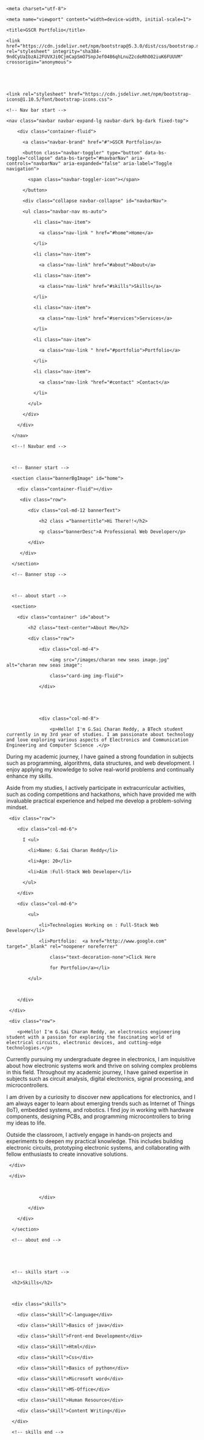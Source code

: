 <!doctype html>

<html lang="en">

  <head>

    <meta charset="utf-8">

    <meta name="viewport" content="width=device-width, initial-scale=1">

    <title>GSCR Portfolio</title>

    <link href="https://cdn.jsdelivr.net/npm/bootstrap@5.3.0/dist/css/bootstrap.min.css" rel="stylesheet" integrity="sha384-9ndCyUaIbzAi2FUVXJi0CjmCapSmO7SnpJef0486qhLnuZ2cdeRhO02iuK6FUUVM" crossorigin="anonymous">





    <link rel="stylesheet" href="https://cdn.jsdelivr.net/npm/bootstrap-icons@1.10.5/font/bootstrap-icons.css">

  <link rel="stylesheet" href="/css/style.css">





  
  


   













    

</head>

  <body>

    <!-- Nav bar start -->

    <nav class="navbar navbar-expand-lg navbar-dark bg-dark fixed-top">

        <div class="container-fluid">

          <a class="navbar-brand" href="#">GSCR Portfolio</a>

          <button class="navbar-toggler" type="button" data-bs-toggle="collapse" data-bs-target="#navbarNav" aria-controls="navbarNav" aria-expanded="false" aria-label="Toggle navigation">

            <span class="navbar-toggler-icon"></span>

          </button>

          <div class="collapse navbar-collapse" id="navbarNav">

          <ul class="navbar-nav ms-auto">

              <li class="nav-item">

                <a class="nav-link " href="#home">Home</a>

              </li>

              <li class="nav-item">

                <a class="nav-link" href="#about">About</a>

              <li class="nav-item">

                <a class="nav-link" href="#skills">Skills</a>

              </li>

              <li class="nav-item">

                <a class="nav-link" href="#services">Services</a>

              </li>

              <li class="nav-item">

                <a class="nav-link " href="#portfolio">Portfolio</a>

              </li>

              <li class="nav-item">

                <a class="nav-link "href="#contact" >Contact</a>

              </li>

            </ul>

          </div>

        </div>

      </nav>

      <!--! Navbar end -->



      <!-- Banner start -->

      <section class="bannerBgImage" id="home">

        <div class="container-fluid"></div>

         <div class="row">

            <div class="col-md-12 bannerText">

                <h2 class ="bannertitle">Hi There!!</h2>

                <p class="bannerDesc">A Professional Web Developer</p>

            </div>

         </div>

      </section>

      <!-- Banner stop -->



      <!-- about start -->

      <section>

        <div class="container" id="about">

            <h2 class="text-center">About Me</h2>

            <div class="row">

                <div class="col-md-4">

                    <img src="/images/charan new seas image.jpg" alt="charan new seas image":

                    class="card-img img-fluid">

                </div>





                <div class="col-md-8">

                    <p>Hello! I'm G.Sai Charan Reddy, a BTech student currently in my 3rd year of studies. I am passionate about technology and love exploring various aspects of Electronics and Communication Engineering and Computer Science .</p>

  <p>During my academic journey, I have gained a strong foundation in subjects such as programming, algorithms, data structures, and web development. I enjoy applying my knowledge to solve real-world problems and continually enhance my skills.</p>

  <p>Aside from my studies, I actively participate in extracurricular activities, such as coding competitions and hackathons, which have provided me with invaluable practical experience and helped me develop a problem-solving mindset.</p>

     <div class="row">

        <div class="col-md-6">

          I <ul>

            <li>Name: G.Sai Charan Reddy</li>

            <li>Age: 20</li>

            <li>Aim :Full-Stack Web Developer</li>

          </ul>

        </div>

        <div class="col-md-6">

            <ul>

                <li>Technologies Working on : Full-Stack Web Developer</li>

                <li>Portfolio:  <a href="http://www.google.com" target="_blank" rel="noopener noreferrer"

                    class="text-decoration-none">Click Here 

                    for Portfolio</a></li>

            </ul>

            

        </div>

     </div>

     <div class="row">

        <p>Hello! I'm G.Sai Charan Reddy, an electronics engineering student with a passion for exploring the fascinating world of electrical circuits, electronic devices, and cutting-edge technologies.</p>

  <p>Currently pursuing my undergraduate degree in electronics, I am inquisitive about how electronic systems work and thrive on solving complex problems in this field. Throughout my academic journey, I have gained expertise in subjects such as circuit analysis, digital electronics, signal processing, and microcontrollers.</p>

  <p>I am driven by a curiosity to discover new applications for electronics, and I am always eager to learn about emerging trends such as Internet of Things (IoT), embedded systems, and robotics. I find joy in working with hardware components, designing PCBs, and programming microcontrollers to bring my ideas to life.</p>

  <p>Outside the classroom, I actively engage in hands-on projects and experiments to deepen my practical knowledge. This includes building electronic circuits, prototyping electronic systems, and collaborating with fellow enthusiasts to create innovative solutions.</p>



     </div>

     </div>



                </div>

            </div>

        </div>

      </section>

      <!-- about end -->





      <!-- skills start -->

      <h2>Skills</h2>

  

      <div class="skills">

        <div class="skill">C-language</div>

        <div class="skill">Basics of java</div>

        <div class="skill">Front-end Development</div>

        <div class="skill">Html</div>

        <div class="skill">Css</div>

        <div class="skill">Basics of python</div>

        <div class="skill">Microsoft word</div>

        <div class="skill">MS-Office</div>

        <div class="skill">Human Resource</div>

        <div class="skill">Content Writing</div>

      </div>

      <!-- skills end -->





























      <!-- service start -->

      <section id="Services">

        <div class="container">

           <h1 class="text-center">Services</h1>



           <div class="row">

                <div class="col-md-4">

                    <div class="card  my-3">

                        <div class="card-body">

                            <h5 class="card-title text-center"><i class="bi bi-filetype-html BIcon"></i>Html</h5>

                          <p class="card-text"> HTML is a markup language used by the browser to manipulate text, images, and other content, in order to display it in the required format. </p>

                          

                        </div>

                      </div>

                </div>

                <div class="col-md-4">

                    <div class="card my-3">

                        <div class="card-body">

                          <h5 class="card-title text-center"><i class="bi bi-filetype-html BIcon"></i>css</h5>

                          <p class="card-text">Cascading Style Sheets (CSS) is a stylesheet language used to describe the presentation of a document written in HTML or XML  </p>

                          

                        </div>

                      </div>

                </div>

                <div class="col-md-4">

                    <div class="card  my-3">

                        <div class="card-body">

                          <h5 class="card-title text-center"><i class="bi bi-filetype-html BIcon"></i>Java script</h5>

                          <p class="card-text"> JavaScript is a lightweight, cross-platform, single-threaded, and interpreted compiled programming language which is also known as the scripting </p>

                          

                        </div>

                      </div>

                </div>

           </div>

           

           <div class="row">

            <div class="col-md-4">

                <div class="card  my-3">

                    <div class="card-body">

                      <h5 class="card-title text-center"><i class="bi bi-filetype-html BIcon"></i>Front-end development</h5>

                      <p class="card-text">A front-end developer creates websites and applications using web languages such as HTML, CSS, and JavaScript that allow users to access and interact.</p>

                      

                    </div>

                  </div>

            </div>

            <div class="col-md-4">

                <div class="card my-3">

                    <div class="card-body">

                      <h5 class="card-title text-center"><i class="bi bi-filetype-html BIcon"></i>C-language</h5>

                      <p class="card-text">  C is an imperative procedural language, supporting structured programming, lexical variable scope and recursion, with a static type system. </p>

                      

                    </div>

                  </div>

            </div>

            <div class="col-md-4">

                <div class="card my-3">

                    <div class="card-body">

                        

                      <h5 class="card-title text-center"><i class="bi bi-filetype-html BIcon"></i>Java</h5>

                      <p class="card-text">Java is a widely-used programming language for coding web applications. It has been a popular choice among developers for over two decades.</p>

                      

                    </div>

                  </div>

            </div>

       </div>

        </div>

      </section>

      <!-- service end -->



      <!-- portfolio start -->

      <section id="portfolio">

        <div class="container">

            <h1 class="text">portfolio</h1>

            <div class="row">

                <div class="col-md-6">

                    <div class="card mb-3">

                        <img src="/images/card-2.jpg" class="card-img-top" alt="...">

                        <div class="card-body">

                          <h5 class="Personal Portfolio">Personal Portfolio</h5>

                          <p class="card-text">A portfolio is a compilation of academic and professional materials that exemplifies your beliefs, skills, qualifications, education, training, and experiences</p>

                          </div>

                        </div>

                    </div>

                <div class="col-md-6">

                    <div class="card mb-3">

                        <img src="/images/card-1.jpg" class="card-img-top" alt="...">

                        <div class="card-body">

                          <h5 class="Full-Stack Development">Full-Stack Development</h5>

                          <p class="card-text">Full stack development is the end-to-end development of applications. It includes both the front end and back end of an application.</p>

                          

                        </div>

                      </div> 

              </div>

            </div>

            <div class="row">

                <div class="col-md-6">

                    <div class="card mb-3">

                        <img src="/images/card-2.jpg" class="card-img-top" alt="...">

                        <div class="card-body">

                          <h5 class="Mern stack">Mern stack</h5>

                          <p class="card-text">MERN stack is a collection of technologies that enables faster application development. It is used by developers worldwide.</p>

                          </div>

                        </div>

                    </div>

                <div class="col-md-6">

                    <div class="card mb-3">

                        <img src="/images/card-1.jpg" class="card-img-top" alt="...">

                        <div class="card-body">

                          <h5 class="Resume">Resume</h5>

                          <p class="card-text">A resume (also spelled résumé) is a formal document that serves to show a person's career background and skills.</p>

                          

                        </div>

                      </div> 

              </div>

            </div>

        </div>

      </section>

      <!-- portfolio end -->

      <!-- contact start -->

      <section id="contact">

        <div class="container-fluid">

            <h1 class="text-center">Connect with me!!</h1>

            <div class="row">

                <div class="col-md-6"><iframe src="https://www.google.com/maps/embed?pb=!1m18!1m12!1m3!1d3838.4322025309816!2d78.04605087436474!3d15.833865684811995!2m3!1f0!2f0!3f0!3m2!1i1024!2i768!4f13.1!3m3!1m2!1s0x3bb5e7642e400001%3A0xe5cb3c8a658ac92d!2sKonda%20Reddy%20Fort!5e0!3m2!1sen!2sin!4v1688300345663!5m2!1sen!2sin" width="600" height="450" style="border:0;" allowfullscreen="" loading="lazy" referrerpolicy="no-referrer-when-downgrade"></iframe></div>

                <div class="col-md-6">

                     <form >

                        <div class="mb-3">

                            <label for="fullName" class="form-label">Full Name</label>

                            <input type="text" class="form-control" id="fullName" placeholder="Enter Your Full Name">

                          </div>



                          <div class="mb-3">

                            <label for="emailInput" class="form-label">Email address</label>

                            <input type="email" class="form-control" id="emailInput" placeholder="Enter Your Email Address">

                          </div>



                          <div class="mb-3">

                            <label for="teleInput" class="form-label">Contact Number</label>

                            <input type="tel" class="form-control" id="teleInput" placeholder="Enter Your Contact Number">

                          </div>





                          

                          <div class="mb-3">

                            <label for="textArea" class="form-label">Enter Your Query Here</label>

                            <textarea class="form-control" id="textArea" rows="3"></textarea>

                            <div class="col-auto">

                                <button type="submit" class="btn btn-primary mb-3">Submit</button>

                            </div>

                          </div> 

                     </form>

                </div>



            </div>

        </div>



      </section>

      <!-- contact end-->



      <!-- footer start -->

      <footer id="footer ">

       <div class="container-fluid bg-dark py-2">

        <div class="mt-4 text-center px-1">

        <a href="http://www.fb.com"target="_blank" rel="noopener

        noreferrer"><i class="bi bi-facebook bIcon"></i></a>

        <a href="http://www.fb.com"target="_blank" rel="noopener

        noreferrer"><i class="bi bi-twitter bIcon"></i></a>

        <a href="http://www.fb.com"target="_blank" rel="noopener

        noreferrer"><i class="bi bi-linkedin bIcon"></i></a>

        </div>

       </div> 

      </footer>

      <!-- footer end -->

    <script src="https://cdn.jsdelivr.net/npm/bootstrap@5.3.0/dist/js/bootstrap.bundle.min.js" integrity="sha384-geWF76RCwLtnZ8qwWowPQNguL3RmwHVBC9FhGdlKrxdiJJigb/j/68SIy3Te4Bkz" crossorigin="anonymous"></script>

  </body>

</html>
